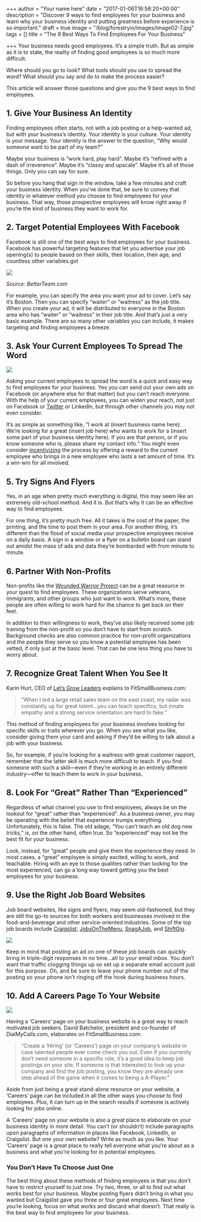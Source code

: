 +++
author = "Your name here"
date = "2017-01-06T16:58:20+00:00"
description = "Discover 9 ways to find employees for your business and learn why your business identity and putting greatness before experience is so important."
draft = true
image = "/blog/forestryio/images/image02-7.jpg"
tags = []
title = "The 9 Best Ways To Find Employees For Your Business"

+++
Your business needs good employees. It’s a simple truth. But as simple as it is to state, the reality of finding good employees is so much more difficult.

Where should you go to look? What tools should you use to spread the word? What should you say and do to make the process easier?

This article will answer those questions and give you the 9 best ways to find employees.

## 1\. Give Your Business An Identity

Finding employees often starts, not with a job posting or a help-wanted ad, but with your business’s identity. Your identity is your culture. Your identity is your message. Your identity is the answer to the question, “Why would someone want to be part of my team?”

Maybe your business is “work hard, play hard”. Maybe it’s “refined with a dash of irreverence”. Maybe it’s “classy and upscale”. Maybe it’s all of those things. Only you can say for sure.

So before you hang that sign in the window, take a few minutes and craft your business identity. When you’ve done that, be sure to convey that identity in whatever method you choose to find employees for your business. That way, those prospective employees will know right away if you’re the kind of business they want to work for.

## 2\. Target Potential Employees With Facebook

Facebook is still one of the best ways to find employees for your business. Facebook has powerful targeting features that let you advertise your job opening(s) to people based on their skills, their location, their age, and countless other variables.got 

![](/blog/forestryio/images/image04-4.png)

_Source: BetterTeam.com_  

For example, you can specify the area you want your ad to cover. Let’s say it’s Boston. Then you can specify “waiter” or “waitress” as the job title. When you create your ad, it will be distributed to everyone in the Boston area who has “waiter” or “waitress” in their job title. And that’s just a very basic example. There are so many other variables you can include, it makes targeting and finding employees a breeze.

## 3\. Ask Your Current Employees To Spread The Word

![](/blog/forestryio/images/image01-5.jpg)

Asking your current employees to spread the word is a quick and easy way to find employees for your business. Yes you can send out your own ads on Facebook (or anywhere else for that matter) but you can’t reach everyone. With the help of your current employees, you can widen your reach, not just on Facebook or [Twitter](https://getsling.com/blog/post/what-twitter-moments-means-for-small-businesses/) or LinkedIn, but through other channels you may not even consider.

It’s as simple as something like, “I work at (insert business name here). We’re looking for a great (insert job here) who wants to work for a (insert some part of your business identity here). If you are that person, or if you know someone who is, please share my contact info.” You might even consider [incentivizing](https://getsling.com/blog/post/employee-appreciation/) the process by offering a reward to the current employee who brings in a new employee who lasts a set amount of time. It’s a win-win for all involved.

## 5\. Try Signs And Flyers

Yes, in an age when pretty much everything is digital, this may seem like an extremely old-school method. And it is. But that’s why it can be an effective way to find employees.

For one thing, it’s pretty much free. All it takes is the cost of the paper, the printing, and the time to post them in your area. For another thing, it’s different than the flood of social media your prospective employees receive on a daily basis. A sign in a window or a flyer on a bulletin board can stand out amidst the mass of ads and data they’re bombarded with from minute to minute.

## 6\. Partner With Non-Profits

Non-profits like the [Wounded Warrior Project](https://www.woundedwarriorproject.org/programs/warriors-to-work/employer-resources) can be a great resource in your quest to find employees. These organizations serve veterans, immigrants, and other groups who just want to work. What’s more, these people are often willing to work hard for the chance to get back on their feet.

In addition to their willingness to work, they’ve also likely received some job training from the non-profit so you don’t have to start from scratch. Background checks are also common practice for non-profit organizations and the people they serve so you know a potential employee has been vetted, if only just at the basic level. That can be one less thing you have to worry about.

## 7\. Recognize Great Talent When You See It

Karin Hurt, CEO of [Let’s Grow Leaders](http://letsgrowleaders.com/) explains to FitSmallBusiness.com:

> “When I led a large retail sales team on the east coast, my radar was constantly up for great talent...you can teach specifics, but innate empathy and a strong service orientation are hard to fake.”

This method of finding employees for your business involves looking for specific skills or traits wherever you go. When you see what you like, consider giving them your card and asking if they’d be willing to talk about a job with your business.

So, for example, if you’re looking for a waitress with great customer rapport, remember that the latter skill is much more difficult to teach. If you find someone with such a skill—even if they’re working in an entirely different industry—offer to teach them to work in your business.

## 8\. Look For “Great” Rather Than “Experienced”

Regardless of what channel you use to find employees, always be on the lookout for “great” rather than “experienced”. As a business owner, you may be operating with the belief that experience trumps everything. Unfortunately, this is false. The old adage, “You can’t teach an old dog new tricks,” is, on the other hand, often true. So “experienced” may not be the best fit for your business.

Look, instead, for “great” people and give them the experience they need. In most cases, a “great” employee is simply excited, willing to work, and teachable. Hiring with an eye to those qualities rather than looking for the most experienced, can go a long way toward getting you the best employees for your business.

## 9\. Use the Right Job Board Websites

Job board websites, like signs and flyers, may seem old-fashioned, but they are still the go-to sources for both workers and businesses involved in the food-and-beverage and other service-oriented industries. Some of the top job boards include [Craigslist](https://www.craigslist.org/about/sites), [JobsOnTheMenu](http://www.jobsonthemenu.com/en-us/), [SnagAJob](http://www.snagajob.com/?ref=goo_branddesktop_saj_snagajobkeyword_device=c_ad=151729936218_rank=1t1_kw=snagajob_match=p_plcmnt=_loctn=9016290), and [ShiftGig](https://www.shiftgig.com/).

![](/blog/forestryio/images/image00-7.jpg)

<span style="letter-spacing: 0.01em;">Keep in mind that posting an ad on one of these job boards can quickly bring in triple-digit responses in no time...all to your email inbox. You don’t want that traffic clogging things up so set up a separate email account just for this purpose. Oh, and be sure to leave your phone number out of the posting so your phone isn’t ringing off the hook during business hours.</span>  

## 10\. Add A Careers Page To Your Website

![](/blog/forestryio/images/image03-5.jpg)

Having a ‘Careers’ page on your business website is a great way to reach motivated job seekers. David Batchelor, president and co-founder of DialMyCalls.com, elaborates on FitSmallBusiness.com:

> “Create a ‘Hiring’ (or ‘Careers’) page on your company’s website in case talented people ever come check you out. Even if you currently don’t need someone in a specific role, it’s a good idea to keep job postings on your site. If someone is that interested to look up your company and find the job posting, you know they are already one step ahead of the game when it comes to being a A-Player.”

Aside from just being a great stand-alone resource on your website, a ‘Careers’ page can be included in all the other ways you choose to find employees. Plus, it can turn up in the search results if someone is actively looking for jobs online.

A ‘Careers’ page on your website is also a great place to elaborate on your business identity in more detail. You can’t (or shouldn’t) include paragraphs upon paragraphs of information in places like Facebook, LinkedIn, or Craigslist. But one your own website? Write as much as you like. Your ‘Careers’ page is a great place to really tell everyone what you’re about as a business and what you’re looking for in potential employees.

### You Don’t Have To Choose Just One

The best thing about these methods of finding employees is that you don’t have to restrict yourself to just one. Try two, three, or all to find out what works best for your business. Maybe posting flyers didn’t bring in what you wanted but Craigslist gave you three or four great employees. Next time you’re looking, focus on what works and discard what doesn’t. That really is the best way to find employees for your business.